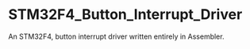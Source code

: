 # STM32F4_Button_Interrupt_Driver
An STM32F4, button interrupt driver written entirely in Assembler.
